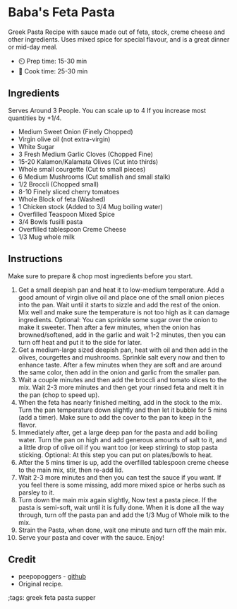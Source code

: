 # Baba's Feta Pasta

Greek Pasta Recipe with sauce made out of feta, stock, creme cheese and other ingredients.
Uses mixed spice for special flavour, and is a great dinner or mid-day meal.

- ⏲️ Prep time: 15-30 min
- 🍳 Cook time: 25-30 min

## Ingredients

Serves Around 3 People. You can scale up to 4 If you increase most quantities by +1/4.

- Medium Sweet Onion (Finely Chopped)
- Virgin olive oil (not extra-virgin)
- White Sugar
- 3 Fresh Medium Garlic Cloves (Chopped Fine)
- 15-20 Kalamon/Kalamata Olives (Cut into thirds)
- Whole small courgette (Cut to small pieces)
- 6 Medium Mushrooms (Cut smallish and small stalk)
- 1/2 Broccli (Chopped small)
- 8-10 Finely sliced cherry tomatoes
- Whole Block of feta (Washed)
- 1 Chicken stock (Added to 3/4 Mug boiling water)
- Overfilled Teaspoon Mixed Spice
- 3/4 Bowls fusilli pasta 
- Overfilled tablespoon Creme Cheese
- 1/3 Mug whole milk

## Instructions

Make sure to prepare & chop most ingredients before you start. 

1. Get a small deepish pan and heat it to low-medium temperature. Add a good amount of virgin olive oil and place one of the small onion pieces into the pan. Wait until it starts to sizzle and add the rest of the onion. Mix well and make sure the temperature is not too high as it can damage ingredients. Optional: You can sprinkle some sugar over the onion to make it sweeter. Then after a few minutes, when the onion has browned/softened, add in the garlic and wait 1-2 minutes, then you can turn off heat and put it to the side for later.
2. Get a medium-large sized deepish pan, heat with oil and then add in the olives, courgettes and mushrooms. Sprinkle salt every now and then to enhance taste. After a few minutes when they are soft and are around the same color, then add in the onion and garlic from the smaller pan.
3. Wait a couple minutes and then add the broccli and tomato slices to the mix. Wait 2-3 more minutes and then get your rinsed feta and melt it in the pan (chop to speed up).
4. When the feta has nearly finished melting, add in the stock to the mix. Turn the pan temperature down slightly and then let it bubble for 5 mins (add a timer). Make sure to add the cover to the pan to keep in the flavor.
5. Immediately after, get a large deep pan for the pasta and add boiling water. Turn the pan on high and add generous amounts of salt to it, and a little drop of olive oil if you want too (or keep stirring) to stop pasta sticking. Optional: At this step you can put on plates/bowls to heat.
6. After the 5 mins timer is up, add the overfilled tablespoon creme cheese to the main mix, stir, then re-add lid.
7. Wait 2-3 more minutes and then you can test the sauce if you want. If you feel there is some missing, add more mixed spice or herbs such as parsley to it.
8. Turn down the main mix again slightly, Now test a pasta piece. If the pasta is semi-soft, wait until it is fully done. When it is done all the way through, turn off the pasta pan and add the 1/3 Mug of Whole milk to the mix.
9. Strain the Pasta, when done, wait one minute and turn off the main mix. 
10. Serve your pasta and cover with the sauce. Enjoy!

## Credit

- peepopoggers - [github](https://github.com/peepopoggers)
- Original recipe.

;tags: greek feta pasta supper

